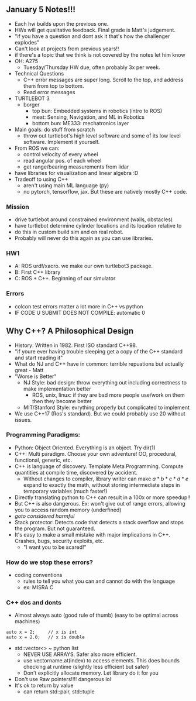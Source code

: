 ## January 5 Notes!!!
* Each hw builds upon the previous one. 
* HWs will get qualitative feedback. Final grade is Matt's judgement.
* "if you have a question and dont ask it that's how the challenger explodes"
* Can't look at projects from previous years!! 
* if there's a topic that we think is not covered by the notes let him know
* OH: A275
  * Tuesday/Thursday HW due, often probably 3x per week.
* Technical Questions
  * C++ error messages are super long. Scroll to the top, and address them from top to bottom.
  * Read error messages
* TURTLEBOT 3
  * borger
    * top bun: Embedded systems in robotics (intro to ROS)
    * meat: Sensing, Navigation, and ML in Robotics
    * bottom bun: ME333: mechatronics layer
* Main goals: do stuff from scratch
  * throw out turtlebot's high level software and some of its low level software. Implement it yourself.
* From ROS we can:
  * control velocity of every wheel
  * read angular pos. of each wheel 
  * get range/bearing measurements from lidar
* have libraries for visualization and linear algebra :D
* Tradeoff to using C++
  * aren't using main ML language (py)
  * no pytorch, tensorflow, jax. But these are natively mostly C++ code.

### Mission
* drive turtlebot around constrained environment (walls, obstacles)
* have turtlebot determine cylinder locations and its location relative to
* do this in custom build sim and on real robot.
* Probably will never do this again as you can use libraries.

### HW1
* A: ROS urdf/xacro. we make our own turtlebot3 package.
* B: First C++ library
* C: ROS + C++. Beginning of our simulator

### Errors
* colcon test errors matter a lot more in C++ vs python
* IF CODE U SUBMIT DOES NOT COMPILE: automatic 0

## Why C++? A Philosophical Design
* History: Written in 1982. First ISO standard C++98.
* "if youre ever having trouble sleeping get a copy of the C++ standard and start reading it"
* What do NJ and C++ have in common: terrible repuations but actually great - Matt
* "Worse is Better"
  * NJ Style: bad design: throw everything out including correctness to make implementation better
    * ROS, unix, linux: if they are bad more people use/work on them then they become better
  * MIT/Stanford Style: evrything properly but complicated to implement
* We use C++17 (Ros's standard). But we could probably use 20 without issues.

### Programming Paradigms:
* Python: Object Oriented. Everything is an object. Try dir(1)
* C++: Multi paradigm. Choose your own adventure! OO, procedural, functional, generic, etc.
* C++ is language of discovery. Template Meta Programming. Compute quantities at compile time, discovered by accident.
  * Without changes to compiler, library writer can make $a*b*c*d*e$ expand to exactly the math, without storing intermediate steps in temporary variables (much faster!)
* Directly translating python to C++ can result in a 100x or more speedup!!
* But C++ is also dangerous. Ex: won't give out of range errors, allowing you to access random memory (underfined)
* *goto considered harmful*
* Stack protector: Detects code that detects a stack overflow and stops the program. But not guaranteed.
* It's easy to make a small mistake with major implications in C++. Crashes, bugs, security exploits, etc.
  * "I want you to be scared!"

### How do we stop these errors?
* coding conventions
  * rules to tell you what you can and cannot do with the language
  * ex: MISRA C

### C++ dos and donts
* Almost always auto (good rule of thumb) (easy to be optimal across machines)
```
auto x = 2;     // x is int
auto x = 2.0;   // x is double
```
* std::vector<> ~ python list
  * NEVER USE ARRAYS. Safer also more efficient.
  * use vectorname.at(index) to access elements. This does bounds checking at runtime (slightly less efficient but safer)
  * Don't explicitly allocate memory. Let library do it for you
* Don't use Raw pointers!!!! dangerous lol
* It's ok to return by value
  * can return std::pair, std::tuple